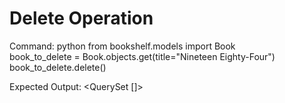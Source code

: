 # Delete Operation

Command:
python
from bookshelf.models import Book  
book_to_delete = Book.objects.get(title="Nineteen Eighty-Four")
book_to_delete.delete()

Expected Output: <QuerySet []>